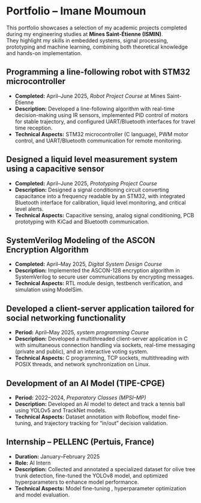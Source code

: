 # Portfolio – Imane Moumoun

This portfolio showcases a selection of my academic projects completed during my engineering studies at **Mines Saint-Étienne (ISMIN)**.  
They highlight my skills in embedded systems, signal processing, prototyping and machine learning, combining both theoretical knowledge and hands-on implementation.

## Programming a line-following robot with STM32 microcontroller

- **Completed:** April–June 2025, *Robot Project Course* at Mines Saint-Étienne  
- **Description:** Developed a line-following algorithm with real-time decision-making using IR sensors, implemented PID control of motors for stable trajectory, and configured UART/Bluetooth interfaces for travel time reception.  
- **Technical Aspects:** STM32 microcontroller (C language), PWM motor control, and UART/Bluetooth communication for remote monitoring.
  
## Designed a liquid level measurement system using a capacitive sensor

- **Completed:** April–June 2025, *Prototyping Project Course*  
- **Description:** Designed a signal conditioning circuit converting capacitance into a frequency readable by an STM32, with integrated Bluetooth interface for calibration, liquid level monitoring, and critical level alerts.
- **Technical Aspects:** Capacitive sensing, analog signal conditioning, PCB prototyping with KiCad and Bluetooth communication.  

## SystemVerilog Modeling of the ASCON Encryption Algorithm

- **Completed:** April–May 2025, *Digital System Design Course* 
- **Description:** Implemented the ASCON-128 encryption algorithm in SystemVerilog to secure user communications by encrypting messages. 
- **Technical Aspects:** RTL module design, testbench verification, and simulation using ModelSim.  

## Developed a client-server application tailored for social networking functionality

- **Period:** April–May 2025, *system programming Course* 
- **Description:** Developed a multithreaded client-server application in C with simultaneous connection handling via sockets, real-time messaging (private and public), and an interactive voting system.
- **Technical Aspects:** C programming, TCP sockets, multithreading with POSIX threads, and network synchronization on Linux. 

## Development of an AI Model (TIPE-CPGE)

- **Period:** 2022–2024, *Preparatory Classes (MPSI–MP)*  
- **Description:** Developed an AI model to detect and track a tennis ball using YOLOv5 and TrackNet models.  
- **Technical Aspects:** Dataset annotation with Roboflow, model fine-tuning, and trajectory tracking for “in/out” decision validation.  

## Internship – PELLENC (Pertuis, France)

- **Duration:** January–February 2025  
- **Role:** AI Intern  
- **Description:** Collected and annotated a specialized dataset for olive tree trunk detection, fine-tuned the YOLOv8 model, and optimized hyperparameters to enhance model performance. 
- **Technical Aspects:** Model fine-tuning , hyperparameter optimization and model evaluation.  

